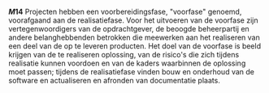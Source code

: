 <!-- begin: measure -->
**$M14$**
Projecten hebben een voorbereidingsfase, "voorfase" genoemd, voorafgaand aan de realisatiefase. Voor het uitvoeren van de voorfase zijn vertegenwoordigers van de opdrachtgever, de beoogde beheerpartij en andere belanghebbenden betrokken die meewerken aan het realiseren van een deel van de op te leveren producten. Het doel van de voorfase is beeld krijgen van de te realiseren oplossing, van de risico's die zich tijdens realisatie kunnen voordoen en van de kaders waarbinnen de oplossing moet passen; tijdens de realisatiefase vinden bouw en onderhoud van de software en actualiseren en afronden van documentatie plaats.
<!-- end: measure -->
